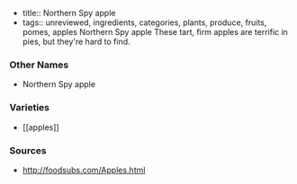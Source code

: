 - title:: Northern Spy apple
- tags:: unreviewed, ingredients, categories, plants, produce, fruits, pomes, apples
Northern Spy apple These tart, firm apples are terrific in pies, but they're hard to find.

### Other Names

* Northern Spy apple

### Varieties

* [[apples]]

### Sources
* http://foodsubs.com/Apples.html
